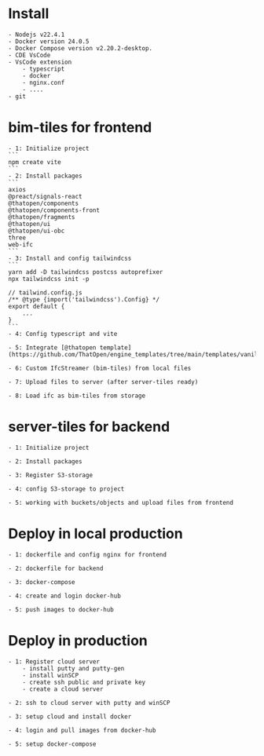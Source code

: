 # Install

    - Nodejs v22.4.1
    - Docker version 24.0.5
    - Docker Compose version v2.20.2-desktop.
    - CDE VsCode
    - VsCode extension
        - typescript
        - docker
        - nginx.conf
        - ....
    - git
# bim-tiles for frontend

    - 1: Initialize project
    ```
    npm create vite
    ```
    - 2: Install packages
    ```
    axios
    @preact/signals-react
    @thatopen/components
    @thatopen/components-front
    @thatopen/fragments
    @thatopen/ui
    @thatopen/ui-obc
    three
    web-ifc
    ```
    - 3: Install and config tailwindcss
    ```
    yarn add -D tailwindcss postcss autoprefixer
    npx tailwindcss init -p
    
    // tailwind.config.js
    /** @type {import('tailwindcss').Config} */
    export default {
        ...
    }
    ```
    - 4: Config typescript and vite

    - 5: Integrate [@thatopen template](https://github.com/ThatOpen/engine_templates/tree/main/templates/vanilla)

    - 6: Custom IfcStreamer (bim-tiles) from local files

    - 7: Upload files to server (after server-tiles ready)

    - 8: Load ifc as bim-tiles from storage 

# server-tiles for backend   

    - 1: Initialize project

    - 2: Install packages

    - 3: Register S3-storage

    - 4: config S3-storage to project

    - 5: working with buckets/objects and upload files from frontend

# Deploy in local production

    - 1: dockerfile and config nginx for frontend

    - 2: dockerfile for backend

    - 3: docker-compose

    - 4: create and login docker-hub

    - 5: push images to docker-hub

# Deploy in production

    - 1: Register cloud server
        - install putty and putty-gen
        - install winSCP
        - create ssh public and private key
        - create a cloud server

    - 2: ssh to cloud server with putty and winSCP

    - 3: setup cloud and install docker

    - 4: login and pull images from docker-hub

    - 5: setup docker-compose




